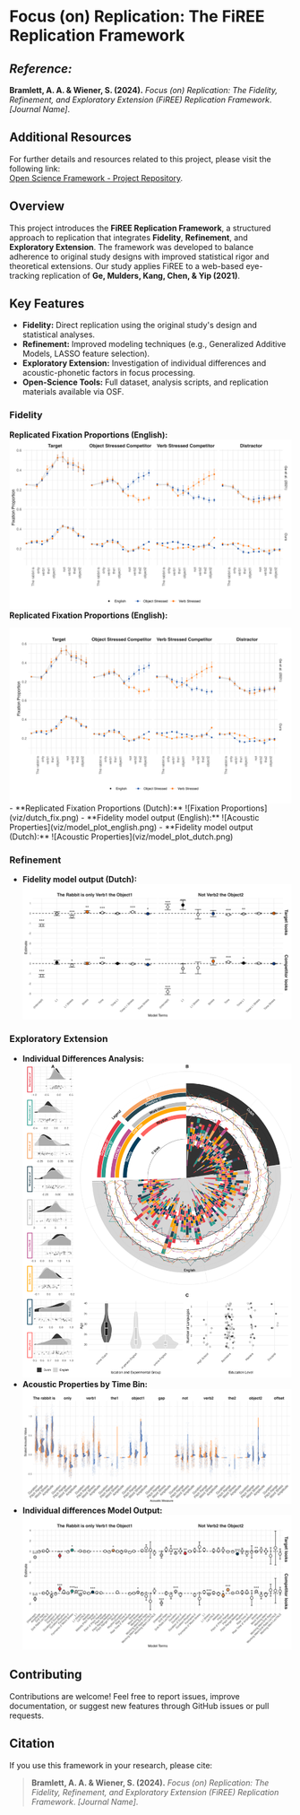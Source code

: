 # Focus (on) Replication: The FiREE Replication Framework

## *Reference:*  
**Bramlett, A. A. & Wiener, S. (2024).** *Focus (on) Replication: The Fidelity, Refinement, and Exploratory Extension (FiREE) Replication Framework*. *[Journal Name]*.

## Additional Resources  
For further details and resources related to this project, please visit the following link:  
[Open Science Framework - Project Repository]([https://osf.io/wa4gv/?view_only=de113dbced6b46fab96ca8217b3c1ca6](https://osf.io/wa4gv/?view_only=7664751c20804602971b048cee7262e9)).

## Overview  
This project introduces the **FiREE Replication Framework**, a structured approach to replication that integrates **Fidelity**, **Refinement**, and **Exploratory Extension**. The framework was developed to balance adherence to original study designs with improved statistical rigor and theoretical extensions. Our study applies FiREE to a web-based eye-tracking replication of **Ge, Mulders, Kang, Chen, & Yip (2021)**.

## Key Features  
- **Fidelity:** Direct replication using the original study's design and statistical analyses.  
- **Refinement:** Improved modeling techniques (e.g., Generalized Additive Models, LASSO feature selection).  
- **Exploratory Extension:** Investigation of individual differences and acoustic-phonetic factors in focus processing.  
- **Open-Science Tools:** Full dataset, analysis scripts, and replication materials available via OSF.  

### Fidelity
**Replicated Fixation Proportions (English):**  
  ![Fixation Proportions](viz/english_fix.png) **Replicated Fixation Proportions (English):**  
<div style="background-color: white; padding: 10px; display: inline-block;">
    <img src="viz/english_fix.png" alt="Fixation Proportions">
</div>
- **Replicated Fixation Proportions (Dutch):**  
  ![Fixation Proportions](viz/dutch_fix.png)
- **Fidelity model output (English):**  
  ![Acoustic Properties](viz/model_plot_english.png)
- **Fidelity model output (Dutch):**  
  ![Acoustic Properties](viz/model_plot_dutch.png)

### Refinement
- **Fidelity model output (Dutch):**  
  ![Acoustic Properties](viz/gam_mod_out.png)

### Exploratory Extension
- **Individual Differences Analysis:**  
  ![Individual Differences](viz/combined_plot_circle.png)  
- **Acoustic Properties by Time Bin:**  
  ![Acoustic Properties](viz/acoustic_faceted.png)
- **Individual differences Model Output:**  
  ![Acoustic Properties](viz/id_gam_mod_out.png)  

## Contributing  
Contributions are welcome! Feel free to report issues, improve documentation, or suggest new features through GitHub issues or pull requests.

## Citation  
If you use this framework in your research, please cite:  
> **Bramlett, A. A. & Wiener, S. (2024).** *Focus (on) Replication: The Fidelity, Refinement, and Exploratory Extension (FiREE) Replication Framework*. *[Journal Name]*.
